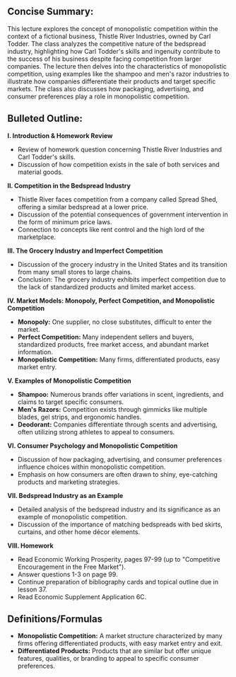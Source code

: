 ## Concise Summary:

This lecture explores the concept of monopolistic competition within the context of a fictional business, Thistle River Industries, owned by Carl Todder. The class analyzes the competitive nature of the bedspread industry, highlighting how Carl Todder's skills and ingenuity contribute to the success of his business despite facing competition from larger companies.  The lecture then delves into the characteristics of monopolistic competition, using examples like the shampoo and men's razor industries to illustrate how companies differentiate their products and target specific markets. The class also discusses how packaging, advertising, and consumer preferences play a role in monopolistic competition.

## Bulleted Outline:

**I. Introduction & Homework Review**

* Review of homework question concerning Thistle River Industries and Carl Todder's skills.
* Discussion of how competition exists in the sale of both services and material goods.

**II. Competition in the Bedspread Industry**

* Thistle River faces competition from a company called Spread Shed, offering a similar bedspread at a lower price.
* Discussion of the potential consequences of government intervention in the form of minimum price laws.
* Connection to concepts like rent control and the high lord of the marketplace.

**III. The Grocery Industry and Imperfect Competition**

* Discussion of the grocery industry in the United States and its transition from many small stores to large chains.
* Conclusion: The grocery industry exhibits imperfect competition due to the lack of standardized products and limited market access.

**IV. Market Models: Monopoly, Perfect Competition, and Monopolistic Competition**

* **Monopoly:** One supplier, no close substitutes, difficult to enter the market.
* **Perfect Competition:** Many independent sellers and buyers, standardized products, free market access, and abundant market information.
* **Monopolistic Competition:** Many firms, differentiated products, easy market entry.

**V. Examples of Monopolistic Competition**

* **Shampoo:** Numerous brands offer variations in scent, ingredients, and claims to target specific consumers.
* **Men's Razors:**  Competition exists through gimmicks like multiple blades, gel strips, and ergonomic handles.
* **Deodorant:** Companies differentiate through scents and advertising, often utilizing strong athletes to appeal to consumers.

**VI. Consumer Psychology and Monopolistic Competition**

* Discussion of how packaging, advertising, and consumer preferences influence choices within monopolistic competition. 
* Emphasis on how consumers are often drawn to shiny, eye-catching products and marketing strategies. 

**VII. Bedspread Industry as an Example**

* Detailed analysis of the bedspread industry and its significance as an example of monopolistic competition.
* Discussion of the importance of matching bedspreads with bed skirts, curtains, and other home décor elements.

**VIII. Homework**

* Read Economic Working Prosperity, pages 97-99 (up to "Competitive Encouragement in the Free Market").
* Answer questions 1-3 on page 99.
* Continue preparation of bibliography cards and topical outline due in lesson 37.
* Read Economic Supplement Application 6C. 

## Definitions/Formulas

* **Monopolistic Competition:** A market structure characterized by many firms offering differentiated products, with easy market entry and exit.
* **Differentiated Products:** Products that are similar but offer unique features, qualities, or branding to appeal to specific consumer preferences. 

